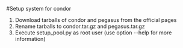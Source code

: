 #Setup system for condor

1. Download tarballs of condor and pegasus from the official pages
2. Rename tarballs to condor.tar.gz and pegasus.tar.gz
3. Execute setup_pool.py as root user
   (use option --help for more information)

